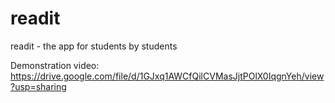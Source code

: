 # readit
 readit - the app for students by students

Demonstration video: https://drive.google.com/file/d/1GJxq1AWCfQilCVMasJjtPOlX0IqgnYeh/view?usp=sharing
